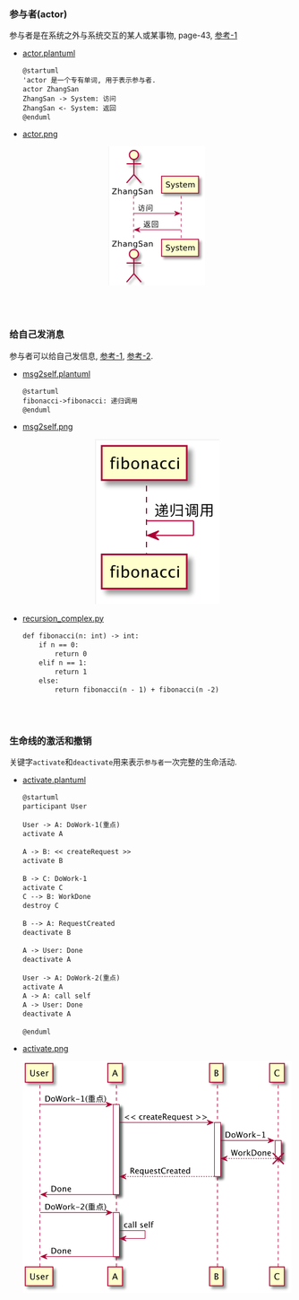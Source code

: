 ### 参与者(actor)
参与者是在系统之外与系统交互的某人或某事物, page-43, [参考-1](https://plantuml.com/zh/sequence-diagram#5d2ed256d73a7298)  
- [actor.plantuml](plant_umls/actor.plantuml)
  ```plantuml
  @startuml
  'actor 是一个专有单词, 用于表示参与者. 
  actor ZhangSan
  ZhangSan -> System: 访问
  ZhangSan <- System: 返回
  @enduml
  ```
- [actor.png](plant_umls/actor.png)
  <p align="center">
    <img src="plant_umls/actor.png">
  </p>

&nbsp;  
&nbsp;  
### 给自己发消息  
参与者可以给自己发信息, [参考-1](), [参考-2](https://forum.plantuml.net/6180/message-displayed-standard-immediately-before-deactivate).   

- [msg2self.plantuml](plant_umls/msg2self.plantuml)
  ```plantuml
  @startuml
  fibonacci->fibonacci: 递归调用
  @enduml
  ```

- [msg2self.png](plant_umls/msg2self.png)  
  <p align="center">
    <img src="plant_umls/msg2self.png">
  </p>


- [recursion_complex.py](../algorithms/wz-course/essence/recursion_complex.py#L7)  
  ```python3
  def fibonacci(n: int) -> int:
      if n == 0:
          return 0
      elif n == 1:
          return 1
      else:
          return fibonacci(n - 1) + fibonacci(n -2)
  ```

&nbsp;  
&nbsp;  
### 生命线的激活和撤销  
关键字`activate`和`deactivate`用来表示`参与者`一次完整的生命活动.  
- [activate.plantuml](plant_umls/activate.plantuml)
  ```plantuml
  @startuml
  participant User

  User -> A: DoWork-1(重点)
  activate A

  A -> B: << createRequest >>
  activate B

  B -> C: DoWork-1
  activate C
  C --> B: WorkDone
  destroy C

  B --> A: RequestCreated
  deactivate B

  A -> User: Done
  deactivate A

  User -> A: DoWork-2(重点)
  activate A
  A -> A: call self
  A -> User: Done
  deactivate A

  @enduml
  ```
- [activate.png](plant_umls/activate.png)  
  <p align="center">
    <img src="plant_umls/activate.png">
  </p>